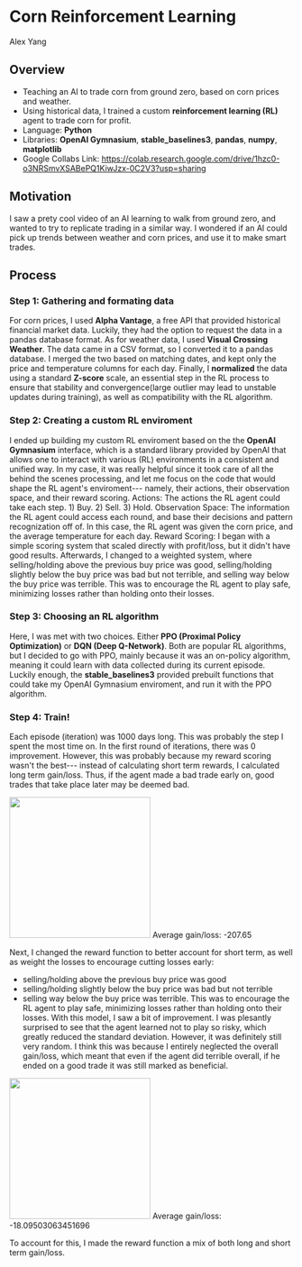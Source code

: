 # Corn Reinforcement Learning
Alex Yang
## Overview
- Teaching an AI to trade corn from ground zero, based on corn prices and weather.
- Using historical data, I trained a custom **reinforcement learning (RL)** agent to trade corn for profit.
- Language: **Python**
- Libraries: **OpenAI Gymnasium**, **stable_baselines3**, **pandas**, **numpy**, **matplotlib**
- Google Collabs Link: https://colab.research.google.com/drive/1hzc0-o3NRSmvXSABePQ1KiwJzx-0C2V3?usp=sharing
## Motivation
I saw a prety cool video of an AI learning to walk from ground zero, and wanted to try to replicate trading in a similar way. I wondered if an AI could pick up trends between weather and corn prices, and use it to make smart trades.
## Process
### Step 1: Gathering and formating data
For corn prices, I used **Alpha Vantage**, a free API that provided historical financial market data. Luckily, they had the option to request the data in a pandas database format. As for weather data, I used **Visual Crossing Weather**. The data came in a CSV format, so I converted it to a pandas database. I merged the two based on matching dates, and kept only the price and temperature columns for each day. Finally, I **normalized** the data using a standard **Z-score** scale, an essential step in the RL process to ensure that stability and convergence(large outlier may lead to unstable updates during training), as well as compatibility with the RL algorithm.
### Step 2: Creating a custom RL enviroment
I ended up building my custom RL enviroment based on the the **OpenAI Gymnasium** interface, which is a standard library provided by OpenAI that allows one to interact with various (RL) environments in a consistent and unified way. In my case, it was really helpful since it took care of all the behind the scenes processing, and let me focus on the code that would shape the RL agent's enviroment--- namely, their actions, their observation space, and their reward scoring.
Actions: The actions the RL agent could take each step. 1) Buy. 2) Sell. 3) Hold.
Observation Space: The information the RL agent could access each round, and base their decisions and pattern recognization off of. In this case, the RL agent was given the corn price, and the average temperature for each day.
Reward Scoring: I began with a simple scoring system that scaled directly with profit/loss, but it didn't have good results. Afterwards, I changed to a weighted system, where selling/holding above the previous buy price was good, selling/holding slightly below the buy price was bad but not terrible, and selling way below the buy price was terrible. This was to encourage the RL agent to play safe, minimizing losses rather than holding onto their losses.
### Step 3: Choosing an RL algorithm
Here, I was met with two choices. Either **PPO (Proximal Policy Optimization)** or **DQN (Deep Q-Network)**. Both are popular RL algorithms, but I decided to go with PPO, mainly because it was an on-policy algorithm, meaning it could learn with data collected during its current episode. Luckily enough, the **stable_baselines3** provided prebuilt functions that could take my OpenAI Gymnasium enviroment, and run it with the PPO algorithm.
### Step 4: Train!
Each episode (iteration) was 1000 days long. This was probably the step I spent the most time on. In the first round of iterations, there was 0 improvement. However, this was probably because my reward scoring wasn't the best--- instead of calculating short term rewards, I calculated long term gain/loss. Thus, if the agent made a bad trade early on, good trades that take place later may be deemed bad.

<img src="https://github.com/aletya/Corn-Trading-Reinforcement-Learning/assets/32620988/edd1d7f4-73f2-43e9-8f16-83397fc5e3c8" width="250" height="250">
Average gain/loss: -207.65

Next, I changed the reward function to better account for short term, as well as weight the losses to encourage cutting losses early:
- selling/holding above the previous buy price was good
- selling/holding slightly below the buy price was bad but not terrible
- selling way below the buy price was terrible. This was to encourage the RL agent to play safe, minimizing losses rather than holding onto their losses.
With this model, I saw a bit of improvement. I was plesantly surprised to see that the agent learned not to play so risky, which greatly reduced the standard deviation. However, it was definitely still very random. I think this was because I entirely neglected the overall gain/loss, which meant that even if the agent did terrible overall, if he ended on a good trade it was still marked as beneficial.

<img src="https://github.com/aletya/Corn-Trading-Reinforcement-Learning/assets/32620988/4945481a-ba05-4a1a-b8ec-848f7aa0bcc7" width="250" height="250">
Average gain/loss: -18.09503063451696


To account for this, I made the reward function a mix of both long and short term gain/loss.
